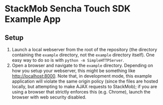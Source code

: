 StackMob Sencha Touch SDK Example App
=====================================

Setup
-----

1. Launch a local webserver from the root of the repository (the directory containing the `example` directory, not the
`example` directory itself).  One easy way to do so is with `python -m SimpleHTTPServer`.
1. Open a browser and navigate to the `example` directory.  Depending on how you setup your webserver, this might be
something like [http://localhost:8000](http://localhost:8000).  Note that, in development mode, this
example application will violate the same origin policy (since the files are hosted locally, but attempting to make
AJAX requests to StackMob); if you are using a browser that strictly enforces this (e.g. Chrome), launch the browser
with web security disabled.
